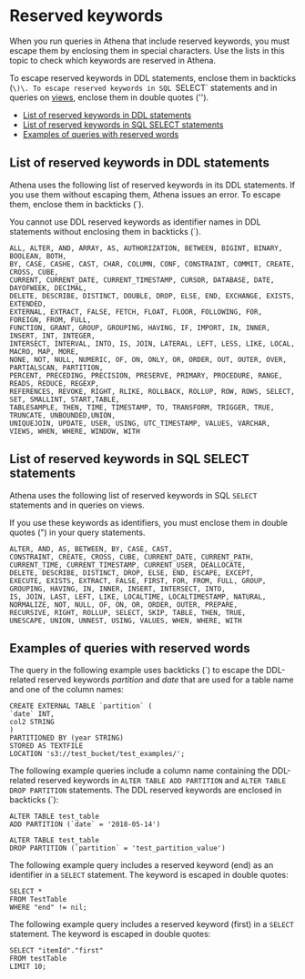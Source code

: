 # Reserved keywords<a name="reserved-words"></a>

When you run queries in Athena that include reserved keywords, you must escape them by enclosing them in special characters\. Use the lists in this topic to check which keywords are reserved in Athena\. 

To escape reserved keywords in DDL statements, enclose them in backticks \(`\)\. To escape reserved keywords in SQL `SELECT` statements and in queries on [views](views.md), enclose them in double quotes \(''\)\.
+  [List of reserved keywords in DDL statements](#list-of-ddl-reserved-words) 
+  [List of reserved keywords in SQL SELECT statements](#list-of-reserved-words-sql-select) 
+  [Examples of queries with reserved words](#examples-reserved-words) 

## List of reserved keywords in DDL statements<a name="list-of-ddl-reserved-words"></a>

Athena uses the following list of reserved keywords in its DDL statements\. If you use them without escaping them, Athena issues an error\. To escape them, enclose them in backticks \(`\)\.

You cannot use DDL reserved keywords as identifier names in DDL statements without enclosing them in backticks \(`\)\.

```
ALL, ALTER, AND, ARRAY, AS, AUTHORIZATION, BETWEEN, BIGINT, BINARY, BOOLEAN, BOTH, 
BY, CASE, CASHE, CAST, CHAR, COLUMN, CONF, CONSTRAINT, COMMIT, CREATE, CROSS, CUBE, 
CURRENT, CURRENT_DATE, CURRENT_TIMESTAMP, CURSOR, DATABASE, DATE, DAYOFWEEK, DECIMAL, 
DELETE, DESCRIBE, DISTINCT, DOUBLE, DROP, ELSE, END, EXCHANGE, EXISTS, EXTENDED, 
EXTERNAL, EXTRACT, FALSE, FETCH, FLOAT, FLOOR, FOLLOWING, FOR, FOREIGN, FROM, FULL, 
FUNCTION, GRANT, GROUP, GROUPING, HAVING, IF, IMPORT, IN, INNER, INSERT, INT, INTEGER,
INTERSECT, INTERVAL, INTO, IS, JOIN, LATERAL, LEFT, LESS, LIKE, LOCAL, MACRO, MAP, MORE, 
NONE, NOT, NULL, NUMERIC, OF, ON, ONLY, OR, ORDER, OUT, OUTER, OVER, PARTIALSCAN, PARTITION, 
PERCENT, PRECEDING, PRECISION, PRESERVE, PRIMARY, PROCEDURE, RANGE, READS, REDUCE, REGEXP,
REFERENCES, REVOKE, RIGHT, RLIKE, ROLLBACK, ROLLUP, ROW, ROWS, SELECT, SET, SMALLINT, START,TABLE, 
TABLESAMPLE, THEN, TIME, TIMESTAMP, TO, TRANSFORM, TRIGGER, TRUE, TRUNCATE, UNBOUNDED,UNION, 
UNIQUEJOIN, UPDATE, USER, USING, UTC_TIMESTAMP, VALUES, VARCHAR, VIEWS, WHEN, WHERE, WINDOW, WITH
```

## List of reserved keywords in SQL SELECT statements<a name="list-of-reserved-words-sql-select"></a>

Athena uses the following list of reserved keywords in SQL `SELECT` statements and in queries on views\. 

If you use these keywords as identifiers, you must enclose them in double quotes \("\) in your query statements\.

```
ALTER, AND, AS, BETWEEN, BY, CASE, CAST,
CONSTRAINT, CREATE, CROSS, CUBE, CURRENT_DATE, CURRENT_PATH, 	
CURRENT_TIME, CURRENT_TIMESTAMP, CURRENT_USER, DEALLOCATE, 	
DELETE, DESCRIBE, DISTINCT, DROP, ELSE, END, ESCAPE, EXCEPT, 	
EXECUTE, EXISTS, EXTRACT, FALSE, FIRST, FOR, FROM, FULL, GROUP, 	
GROUPING, HAVING, IN, INNER, INSERT, INTERSECT, INTO, 	
IS, JOIN, LAST, LEFT, LIKE, LOCALTIME, LOCALTIMESTAMP, NATURAL, 
NORMALIZE, NOT, NULL, OF, ON, OR, ORDER, OUTER, PREPARE, 
RECURSIVE, RIGHT, ROLLUP, SELECT, SKIP, TABLE, THEN, TRUE, 	
UNESCAPE, UNION, UNNEST, USING, VALUES, WHEN, WHERE, WITH
```

## Examples of queries with reserved words<a name="examples-reserved-words"></a>

The query in the following example uses backticks \(`\) to escape the DDL\-related reserved keywords *partition* and *date* that are used for a table name and one of the column names:

```
CREATE EXTERNAL TABLE `partition` (
`date` INT, 
col2 STRING
)
PARTITIONED BY (year STRING)
STORED AS TEXTFILE
LOCATION 's3://test_bucket/test_examples/';
```

The following example queries include a column name containing the DDL\-related reserved keywords in `ALTER TABLE ADD PARTITION` and `ALTER TABLE DROP PARTITION` statements\. The DDL reserved keywords are enclosed in backticks \(`\):

```
ALTER TABLE test_table 
ADD PARTITION (`date` = '2018-05-14')
```

```
ALTER TABLE test_table 
DROP PARTITION (`partition` = 'test_partition_value')
```

The following example query includes a reserved keyword \(end\) as an identifier in a `SELECT` statement\. The keyword is escaped in double quotes: 

```
SELECT * 
FROM TestTable
WHERE "end" != nil;
```

The following example query includes a reserved keyword \(first\) in a `SELECT` statement\. The keyword is escaped in double quotes: 

```
SELECT "itemId"."first" 
FROM testTable 
LIMIT 10;
```